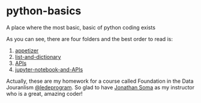 # python-basics
A place where the most basic, basic of python coding exists


As you can see, there are four folders and the best order to read is:
1. [appetizer](https://github.com/AngelineJCQ/python-basics/tree/main/appetizer)
2. [list-and-dictionary](https://github.com/AngelineJCQ/python-basics/tree/main/list-and-dictionary)
3. [APIs](https://github.com/AngelineJCQ/python-basics/tree/main/APIs)
4. [jupyter-notebook-and-APIs](https://github.com/AngelineJCQ/python-basics/tree/main/jupyter-notebook-and-API)

Actually, these are my homework for a course called Foundation in the Data Jouranlism [@ledeprogram](https://github.com/ledeprogram). So glad to have [Jonathan Soma](https://github.com/jsoma) as my instructor who is a great, amazing coder!
